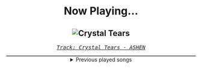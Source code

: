 <div align="center"> 
<h1>Now Playing...</h1>

![Crystal Tears](https://i.scdn.co/image/ab67616d00001e028d117b2e255e3c238ce3ed44)
--
_<samp><a href="https://open.spotify.com/track/0T38Jfme3g0iyVrrE5hYfU">Track: Crystal Tears - ASHEN</a></samp>_

<div style="border: 1px #4B5054 solid"></div>
<details>
  <summary>
    Previous played songs
  </summary>
  <table>
    <thead>
      <tr>
        <th>
          Artist
        </th>
        <th>
          Song
        </th>
        <th>
          Link
        </th>
      </tr>
    </thead>
    <tbody>
      <tr><td>ASHEN</td><td>Crystal Tears</td><td><a href="https://open.spotify.com/track/0T38Jfme3g0iyVrrE5hYfU">https://open.spotify.com/track/0T38Jfme3g0iyVrrE5hYfU</a></td></tr><tr><td>ASHEN</td><td>Sacrifice</td><td><a href="https://open.spotify.com/track/6pJsavLAr71y4aL53PFGJo">https://open.spotify.com/track/6pJsavLAr71y4aL53PFGJo</a></td></tr><tr><td>ASHEN</td><td>Chimera</td><td><a href="https://open.spotify.com/track/4C6gBgv63tU0ItCSRRwTRm">https://open.spotify.com/track/4C6gBgv63tU0ItCSRRwTRm</a></td></tr><tr><td>ASHEN</td><td>Cover Me Red</td><td><a href="https://open.spotify.com/track/5tvgVTp2rk9Uf8Q9eBzUZ8">https://open.spotify.com/track/5tvgVTp2rk9Uf8Q9eBzUZ8</a></td></tr><tr><td>ASHEN</td><td>Desire</td><td><a href="https://open.spotify.com/track/1fD54fZmNS4rGgJYmWOvrv">https://open.spotify.com/track/1fD54fZmNS4rGgJYmWOvrv</a></td></tr><tr><td>ASHEN</td><td>Crystal Tears</td><td><a href="https://open.spotify.com/track/0T38Jfme3g0iyVrrE5hYfU">https://open.spotify.com/track/0T38Jfme3g0iyVrrE5hYfU</a></td></tr><tr><td>ASHEN</td><td>Sacrifice</td><td><a href="https://open.spotify.com/track/6pJsavLAr71y4aL53PFGJo">https://open.spotify.com/track/6pJsavLAr71y4aL53PFGJo</a></td></tr><tr><td>ASHEN</td><td>Chimera</td><td><a href="https://open.spotify.com/track/4C6gBgv63tU0ItCSRRwTRm">https://open.spotify.com/track/4C6gBgv63tU0ItCSRRwTRm</a></td></tr><tr><td>DEXCORE</td><td>P.O.M</td><td><a href="https://open.spotify.com/track/5zeronqrLhSRXbGeIH8EFW">https://open.spotify.com/track/5zeronqrLhSRXbGeIH8EFW</a></td></tr><tr><td>Disturbed</td><td>Another Way to Die</td><td><a href="https://open.spotify.com/track/3EZAnO8lnPCBCcJcwAZbEB">https://open.spotify.com/track/3EZAnO8lnPCBCcJcwAZbEB</a></td></tr><tr><td>Disturbed</td><td>Another Way to Die</td><td><a href="https://open.spotify.com/track/3EZAnO8lnPCBCcJcwAZbEB">https://open.spotify.com/track/3EZAnO8lnPCBCcJcwAZbEB</a></td></tr><tr><td>Gaerea</td><td>Hope Shatters</td><td><a href="https://open.spotify.com/track/0aW3PP2aDUXURzI9RRz1iW">https://open.spotify.com/track/0aW3PP2aDUXURzI9RRz1iW</a></td></tr><tr><td>Bury Tomorrow</td><td>Villain Arc</td><td><a href="https://open.spotify.com/track/4VOUg9P2E8yonvbyp9Lc5i">https://open.spotify.com/track/4VOUg9P2E8yonvbyp9Lc5i</a></td></tr><tr><td>Bury Tomorrow</td><td>Paradox</td><td><a href="https://open.spotify.com/track/5G9MpE5LzbT5lOIGFXM0XD">https://open.spotify.com/track/5G9MpE5LzbT5lOIGFXM0XD</a></td></tr><tr><td>Villain of the Story</td><td>The Love You Took Away</td><td><a href="https://open.spotify.com/track/5PAj0hJpYDs3eT7hmu0izg">https://open.spotify.com/track/5PAj0hJpYDs3eT7hmu0izg</a></td></tr><tr><td>Fit For A King</td><td>TECHNIUM</td><td><a href="https://open.spotify.com/track/4TkCm1KxXM7r88VNUGNgeu">https://open.spotify.com/track/4TkCm1KxXM7r88VNUGNgeu</a></td></tr><tr><td>Archers</td><td>Never Enough</td><td><a href="https://open.spotify.com/track/6DeWcTN3V8XgWHyoWEtW54">https://open.spotify.com/track/6DeWcTN3V8XgWHyoWEtW54</a></td></tr><tr><td>DEXCORE</td><td>Don't let it out of there</td><td><a href="https://open.spotify.com/track/7fBPdVvd91sGbJLkdta9rT">https://open.spotify.com/track/7fBPdVvd91sGbJLkdta9rT</a></td></tr><tr><td>ASHEN</td><td>Sacrifice</td><td><a href="https://open.spotify.com/track/4ND4l5lR2x1afR6BGuLFQ2">https://open.spotify.com/track/4ND4l5lR2x1afR6BGuLFQ2</a></td></tr><tr><td>Tetrarch</td><td>Cold</td><td><a href="https://open.spotify.com/track/7JISw5vx9wVAmEG4XXnOJ6">https://open.spotify.com/track/7JISw5vx9wVAmEG4XXnOJ6</a></td></tr>
    </tbody>
  </table>
</details>

</div>
